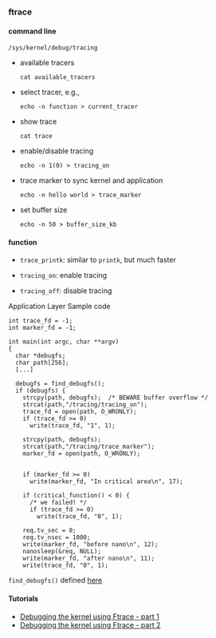 ### ftrace

#### command line

`/sys/kernel/debug/tracing`

* available tracers

  ```
  cat available_tracers
  ```

* select tracer, e.g.,

  ```
  echo -n function > current_tracer
  ```

* show trace

  ```
  cat trace
  ```

* enable/disable tracing

  ```
  echo -n 1(0) > tracing_on
  ```

* trace marker to sync kernel and application

  ```
  echo -n hello world > trace_marker
  ```

* set buffer size

  ```
  echo -n 50 > buffer_size_kb
  ```



#### function

* `trace_printk`: similar to `printk`, but much faster

* `tracing_on`: enable tracing

* `tracing_off`: disable tracing

Application Layer Sample code
```
int trace_fd = -1;
int marker_fd = -1;

int main(int argc, char **argv)
{
  char *debugfs;
  char path[256];
  [...]

  debugfs = find_debugfs();
  if (debugfs) {
    strcpy(path, debugfs);  /* BEWARE buffer overflow */
    strcat(path,"/tracing/tracing_on");
    trace_fd = open(path, O_WRONLY);
    if (trace_fd >= 0)
      write(trace_fd, "1", 1);

    strcpy(path, debugfs);
    strcat(path,"/tracing/trace_marker");
    marker_fd = open(path, O_WRONLY);


    if (marker_fd >= 0)
      write(marker_fd, "In critical area\n", 17);

    if (critical_function() < 0) {
      /* we failed! */
      if (trace_fd >= 0)
        write(trace_fd, "0", 1);

    req.tv_sec = 0;
    req.tv_nsec = 1000;
    write(marker_fd, "before nano\n", 12);
    nanosleep(&req, NULL);
    write(marker_fd, "after nano\n", 11);
    write(trace_fd, "0", 1);

```
`find_debugfs()` defined [here](https://lwn.net/Articles/366800/)


#### Tutorials
* [Debugging the kernel using Ftrace - part 1](https://lwn.net/Articles/365835/)
* [Debugging the kernel using Ftrace - part 2](https://lwn.net/Articles/366796/)
